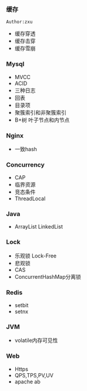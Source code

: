 ### 缓存
`Author:zxu`  
+ 缓存穿透
+ 缓存击穿
+ 缓存雪崩

### Mysql
+ MVCC
+ ACID
+ 三种日志
+ 回表
+ 目录项
+ 聚簇索引和非聚簇索引
+ B+树 叶子节点和内节点

### Nginx
+ 一致hash

### Concurrency
+ CAP
+ 临界资源
+ 竞态条件
+ ThreadLocal

### Java
+ ArrayList LinkedList 

### Lock
+ 乐观锁 Lock-Free
+ 悲观锁
+ CAS
+ ConcurrentHashMap分离锁

### Redis
+ setbit
+ setnx

### JVM
+ volatile内存可见性

### Web
+ Https
+ QPS,TPS,PV,UV
+ apache ab

